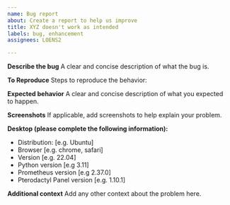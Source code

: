 ```yaml
---
name: Bug report
about: Create a report to help us improve
title: XYZ doesn't work as intended
labels: bug, enhancement
assignees: LOENS2

---
```


**Describe the bug**
A clear and concise description of what the bug is.

**To Reproduce**
Steps to reproduce the behavior:

**Expected behavior**
A clear and concise description of what you expected to happen.

**Screenshots**
If applicable, add screenshots to help explain your problem.

**Desktop (please complete the following information):**
 - Distribution: [e.g. Ubuntu]
 - Browser [e.g. chrome, safari]
 - Version [e.g. 22.04]
 - Python version [e.g 3.11]
 - Prometheus version [e.g 2.37.0]
 - Pterodactyl Panel version [e.g. 1.10.1]

**Additional context**
Add any other context about the problem here.
